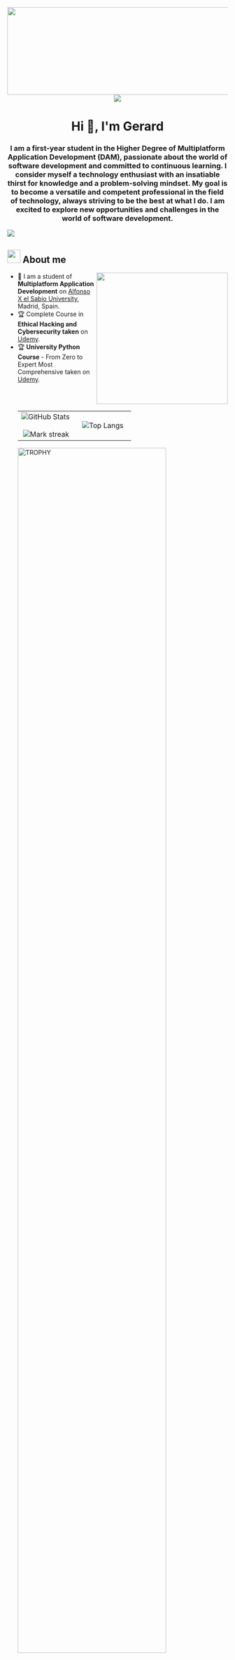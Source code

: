 <div id="header" align="center">
    <img src="https://github.com/GeriMultiDev/GeriMultiDev/blob/main/img/giphy.gif" width="800" height="200"/>
    <!--horizontal divider(gradiant)-->
    <img src="https://user-images.githubusercontent.com/73097560/115834477-dbab4500-a447-11eb-908a-139a6edaec5c.gif">
    <h1 align="center">Hi 👋, I'm Gerard</h1>
    <h3>I am a first-year student in the Higher Degree of Multiplatform Application Development (DAM), passionate about the world of software development and committed to continuous learning. I consider myself a technology enthusiast with an insatiable             thirst for knowledge and a problem-solving mindset. My goal is to become a versatile and competent professional in the field of technology, always striving to be the best at what I do. I am excited to explore new opportunities and challenges in the         world of software development.
    </h3>
</div>
<!--horizontal divider(gradiant)-->
<img src="https://user-images.githubusercontent.com/73097560/115834477-dbab4500-a447-11eb-908a-139a6edaec5c.gif">

<!--About Me-->

## <picture><img src = "https://github.com/7oSkaaa/7oSkaaa/blob/main/Images/about_me.gif?raw=true" width = 30px></picture> About me

<picture> <img align="right" src="https://media.giphy.com/media/SWoSkN6DxTszqIKEqv/giphy.gif" width = 300px></picture>

- :school: I am a student of **Multiplatform Application Development** on [Alfonso X el Sabio University](https://www.uax.com/), Madrid, Spain.
- :trophy: Complete Course in **Ethical Hacking and Cybersecurity taken** on [Udemy](https://www.udemy.com/).
- :trophy: **University Python Course** - From Zero to Expert Most Comprehensive taken on [Udemy](https://www.udemy.com/).
  <!--
- :technologist: 
- :boom: You can visit 
- :email:
- :nerd_face:

<br>

## 🛠️ My Skills

### <picture> <img src = "https://github.com/7oSkaaa/7oSkaaa/blob/main/Images/Programming_Languages.gif?raw=true" width = 20px>  </picture> Programming languages
![JavaScript](https://img.shields.io/badge/javascript-%23323330.svg?style=for-the-badge&logo=javascript&logoColor=%23F7DF1E)
<img alt="Python" src="https://img.shields.io/badge/python-%2314354C.svg?style=for-the-badge&logo=python&logoColor=white"/>
<img alt="Java" src="https://img.shields.io/badge/java-%23ED8B00.svg?style=for-the-badge&logo=java&logoColor=white"/>
<img alt="PHP" src="https://img.shields.io/badge/php-%23777BB4.svg?style=for-the-badge&logo=php&logoColor=white"/>

### <picture> <img src = "https://github.com/7oSkaaa/7oSkaaa/blob/main/Images/Front_End.gif?raw=true" width = 20px>  </picture> Frontend Development
![HTML](https://img.shields.io/badge/html5-%23E34F26.svg?style=for-the-badge&logo=html5&logoColor=white)
<img alt="CSS3" src="https://img.shields.io/badge/css3-%231572B6.svg?style=for-the-badge&logo=css3&logoColor=white"/>
<img alt="JavaScript" src="https://img.shields.io/badge/javascript-%23323330.svg?style=for-the-badge&logo=javascript&logoColor=%23F7DF1E"/>
<img alt="Markdown" src="https://img.shields.io/badge/markdown-%23000000.svg?style=for-the-badge&logo=markdown&logoColor=white"/>
<img alt="WordPress" src="https://img.shields.io/badge/WordPress-%23117AC9.svg?style=for-the-badge&logo=WordPress&logoColor=white"/>
<img alt="JavaFX" src="https://img.shields.io/badge/javafx-%23FF0000.svg?style=for-the-badge&logo=javafx&logoColor=white"/>


### <picture> <img src = "https://github.com/7oSkaaa/7oSkaaa/blob/main/Images/CP_PS.gif?raw=true" width = 20px>  </picture> Data Analysis

![MySQL](https://img.shields.io/badge/mysql-4479A1.svg?style=for-the-badge&logo=mysql&logoColor=white)
![SQLite](https://img.shields.io/badge/sqlite-%2307405e.svg?style=for-the-badge&logo=sqlite&logoColor=white)
![Oracle](https://img.shields.io/badge/Oracle-F80000?style=for-the-badge&logo=oracle&logoColor=white)

### <picture> <img src = "https://github.com/7oSkaaa/7oSkaaa/blob/main/Images/Software_Tools.gif?raw=true" width = 20px>  </picture> Software & Tools
![visualStudioCode](https://img.shields.io/badge/VisualStudioCode-0078d7.svg?style=for-the-badge&logo=visual-studio-code&logoColor=white)
<img alt="PyCharm" src="https://img.shields.io/badge/pycharm-143?style=for-the-badge&logo=pycharm&logoColor=black&color=black&labelColor=green"/>
<img alt="Sublime Text" src="https://img.shields.io/badge/sublime_text-%23575757.svg?style=for-the-badge&logo=sublime-text&logoColor=important"/>
<img alt="IntelliJ IDEA" src="https://img.shields.io/badge/IntelliJIDEA-000000.svg?style=for-the-badge&logo=intellij-idea&logoColor=white"/>
<img alt="GitHub" src="https://img.shields.io/badge/github-%23121011.svg?style=for-the-badge&logo=github&logoColor=white"/>
<img alt="Eclipse" src="https://img.shields.io/badge/Eclipse-FE7A16.svg?style=for-the-badge&logo=Eclipse&logoColor=white)](URL_DEL_ENLACE_AL_ECLIPSE"/>
<img alt="Selenium" src="https://img.shields.io/badge/-selenium-%43B02A?style=for-the-badge&logo=selenium&logoColor=white"/>


### <picture> <img src = "https://github.com/7oSkaaa/7oSkaaa/blob/main/Images/OS.gif?raw=true" width = 20px>  </picture> Operating Systems
![Windows](https://img.shields.io/badge/Windows-0078D6?style=for-the-badge&logo=windows&logoColor=white)
<img alt="IOS" src="https://img.shields.io/badge/iOS-000000?style=for-the-badge&logo=ios&logoColor=white">
<img alt="Android" src="https://img.shields.io/badge/Android-3DDC84?style=for-the-badge&logo=android&logoColor=white" />
<img alt="Linux" src="https://img.shields.io/badge/Linux-FCC624?style=for-the-badge&logo=linux&logoColor=black">
<img alt="Fedora" src="https://img.shields.io/badge/Fedora-294172?style=for-the-badge&logo=fedora&logoColor=white">
<img alt="Debian" src="https://img.shields.io/badge/Debian-D70A53?style=for-the-badge&logo=debian&logoColor=white" />
<img alt="Ubuntu" src="https://img.shields.io/badge/Ubuntu-E95420?style=for-the-badge&logo=ubuntu&logoColor=white" />
<img alt="Arch" src="https://img.shields.io/badge/Arch%20Linux-1793D1?logo=arch-linux&logoColor=fff&style=for-the-badge" />
<img alt="Kali" src="https://img.shields.io/badge/Kali-268BEE?style=for-the-badge&logo=kalilinux&logoColor=white" />
<img alt="Mint" src="https://img.shields.io/badge/Linux%20Mint-87CF3E?style=for-the-badge&logo=Linux%20Mint&logoColor=white" />

<br>

## <picture> <img src = "https://github.com/7oSkaaa/7oSkaaa/blob/main/Images/Statistics.gif?raw=true" width = 30px>  </picture> Github Stats

<!--- stats & Trophy (start) -->

<p align="left">
  <!--- stats (start) -->
<table align="left">
<tr border="none">
<td width="50%" align="center">
  <img  align="left"  src="https://github-readme-stats.vercel.app/api?username=gerimultidev&show_icons=true&theme=radical" alt="GitHub Stats"/>
  <br></br>
  <img  title="🔥 Get streak stats for your profile at git.io/streak-stats" alt="Mark streak" src="https://github-readme-streak-stats.herokuapp.com/?user=GeriMultiDev" /> 
</td>


<td width="50%" align="center">

  ![Top Langs](https://github-readme-stats.vercel.app/api/top-langs/?username=gerimultidev&size_weight=0.5&count_weight=0.5)

  </td>
</tr>
</table>
<!--- stats (end) -->

<!--- trophy (start) -->

<div align=left>
  <a href="https://github.com/ryo-ma/github-profile-trophy" title="Go to Source">
      <img align="center" width=84% src="https://github-profile-trophy.vercel.app/?username=GeriMultiDev" alt="TROPHY" />
    </a>
</div>

<!--- trophy (start) -->
</p>        
<!--- stats (end) -->

<br>

<!--profile visit count-->

<div align="center">


[![](https://visitcount.itsvg.in/api?id=gerimultidev&label=Profile%20Views&color=1&pretty=false)](https://visitcount.itsvg.in)

</div>

<!--horizontal divider(gradiant)-->
<img src="https://user-images.githubusercontent.com/73097560/115834477-dbab4500-a447-11eb-908a-139a6edaec5c.gif">

-----------


<!--
**GeriMultiDev/GeriMultiDev** is a ✨ _special_ ✨ repository because its `README.md` (this file) appears on your GitHub profile.

Here are some ideas to get you started:

- 🔭 I’m currently working on ...
- 🌱 I’m currently learning ...
- 👯 I’m looking to collaborate on ...
- 🤔 I’m looking for help with ...
- 💬 Ask me about ...
- 📫 How to reach me: ...
- 😄 Pronouns: ...
- ⚡ Fun fact: ...
-->
